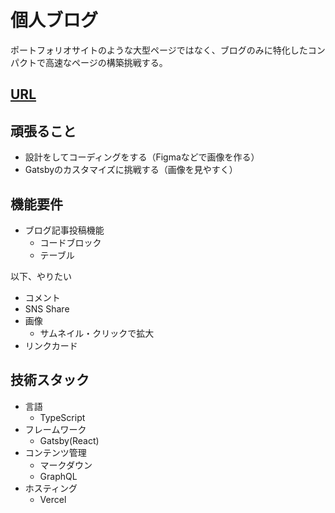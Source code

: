 # 個人ブログ

ポートフォリオサイトのような大型ページではなく、ブログのみに特化したコンパクトで高速なページの構築挑戦する。

## [URL](https://blog.morimorig3.com/)

## 頑張ること

- 設計をしてコーディングをする（Figmaなどで画像を作る）
- Gatsbyのカスタマイズに挑戦する（画像を見やすく）

## 機能要件

- ブログ記事投稿機能
  - コードブロック
  - テーブル

以下、やりたい

- コメント
- SNS Share
- 画像
  - サムネイル・クリックで拡大
- リンクカード
## 技術スタック

- 言語
  - TypeScript
- フレームワーク
  - Gatsby(React)
- コンテンツ管理
  - マークダウン
  - GraphQL
- ホスティング
  - Vercel